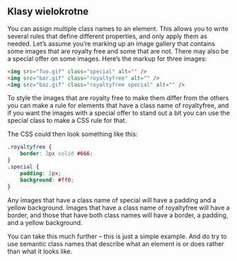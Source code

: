 
## Klasy wielokrotne

You can assign multiple class names to an element. This allows you to write several rules that define different properties, and only apply them as needed. Let’s assume you’re marking up an image gallery that contains some images that are royalty free and some that are not. There may also be a special offer on some images. Here’s the markup for three images:

```html
<img src="foo.gif" class="special" alt="" />
<img src="bar.gif" class="royaltyfree" alt="" />
<img src="baz.gif" class="royaltyfree special" alt="" />
```

To style the images that are royalty free to make them differ from the others you can make a rule for elements that have a class name of royaltyfree, and if you want the images with a special offer to stand out a bit you can use the special class to make a CSS rule for that.

The CSS could then look something like this:

```css
.royaltyfree {
	border: 2px solid #666;
}
.special {
	padding: 2px;
	background: #ff0;
}
```

Any images that have a class name of special will have a padding and a yellow background. Images that have a class name of royaltyfree will have a border, and those that have both class names will have a border, a padding, and a yellow background.

You can take this much further – this is just a simple example. And do try to use semantic class names that describe what an element is or does rather than what it looks like.
